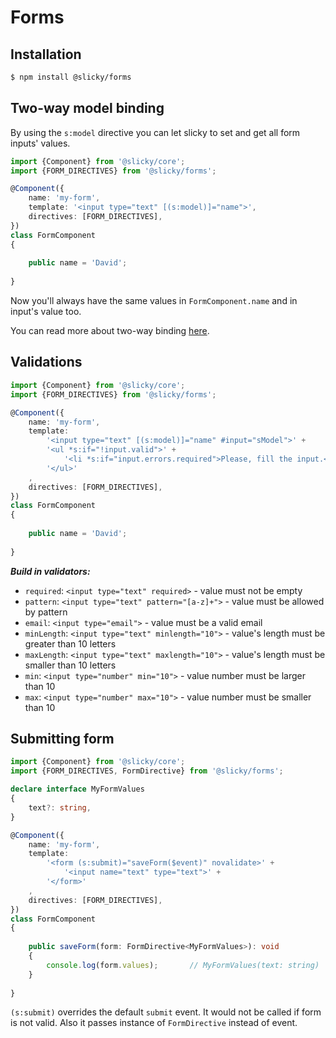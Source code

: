 # Forms

## Installation

```bash
$ npm install @slicky/forms
```

## Two-way model binding

By using the `s:model` directive you can let slicky to set and get all form inputs' values. 

```typescript
import {Component} from '@slicky/core';
import {FORM_DIRECTIVES} from '@slicky/forms';

@Component({
	name: 'my-form',
	template: '<input type="text" [(s:model)]="name">',
	directives: [FORM_DIRECTIVES],
})
class FormComponent
{
	
	public name = 'David';
	
}
```

Now you'll always have the same values in `FormComponent.name` and in input's value too.

You can read more about two-way binding [here](./directives.md).

## Validations

```typescript
import {Component} from '@slicky/core';
import {FORM_DIRECTIVES} from '@slicky/forms';

@Component({
	name: 'my-form',
	template: 
		'<input type="text" [(s:model)]="name" #input="sModel">' +
		'<ul *s:if="!input.valid">' +
			'<li *s:if="input.errors.required">Please, fill the input.</li>' +
		'</ul>'
	,
	directives: [FORM_DIRECTIVES],
})
class FormComponent
{
	
	public name = 'David';
	
}
```

***Build in validators:***

* `required`: `<input type="text" required>` - value must not be empty
* `pattern`: `<input type="text" pattern="[a-z]+">` - value must be allowed by pattern
* `email`: `<input type="email">` - value must be a valid email
* `minLength`: `<input type="text" minlength="10">` - value's length must be greater than 10 letters
* `maxLength`: `<input type="text" maxlength="10">` - value's length must be smaller than 10 letters
* `min`: `<input type="number" min="10">` - value number must be larger than 10
* `max`: `<input type="number" max="10">` - value number must be smaller than 10

## Submitting form

```typescript
import {Component} from '@slicky/core';
import {FORM_DIRECTIVES, FormDirective} from '@slicky/forms';

declare interface MyFormValues
{
	text?: string,
}

@Component({
	name: 'my-form',
	template:
	 	'<form (s:submit)="saveForm($event)" novalidate>' +
			'<input name="text" type="text">' +
		'</form>'
	,
	directives: [FORM_DIRECTIVES],
})
class FormComponent
{
	
	public saveForm(form: FormDirective<MyFormValues>): void
	{
		console.log(form.values);		// MyFormValues(text: string)
	}
	
}
```

`(s:submit)` overrides the default `submit` event. It would not be called if form is not valid. Also it passes 
instance of `FormDirective` instead of event.
